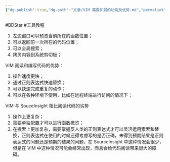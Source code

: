 ```yaml
---
{"dg-publish":true,"dg-path":"文章/VIM 需要扩展的功能及优势.md","permalink":"/文章/VIM 需要扩展的功能及优势/","dgEnableSearch":"true","created":"2020-10-20T17:25:12.000+08:00","updated":"2023-11-14T13:35:03.000+08:00"}
---
```


#BDStar #工具教程

1. 左边窗口可以预览当前所在的函数位置；
2. 可以返回前一次所在的代码位置；
3. 可以全局搜索；
4. 拷贝内容到系统剪切板；

VIM 阅读和编写代码的优势：
1. 操作速度更快；
2. 通过正则表达式快速替换；
3. 可以快速完成重复的动作；
4. 可以在各种环境下使用，比如在远程终端进行访问的情况下；

VIM 与 SouceInsight 相比阅读代码的劣势
1. 操作上更复杂；
2. 需要单独配置才可以进行函数概览；
3. 在搜索上更加复杂，需要掌握反人类的正则表达式才可以灵活运用索索和替换，正则表达式在使用的时候还得考虑写的是否正确，未得到预期结果是正则表达式的问题还是预期的结果的问题，在 SourceInsight 中这种情况会很少，但是在 VIM 中这种情况可能会经常出现，而且会给代码阅读带来很大的障碍。